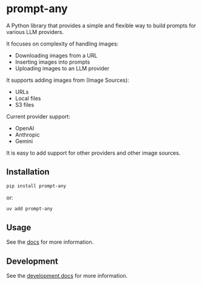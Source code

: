 # prompt-any

A Python library that provides a simple and flexible way to build prompts for various LLM providers.

It focuses on complexity of handling images:
- Downloading images from a URL
- Inserting images into prompts
- Uploading images to an LLM provider

It supports adding images from (Image Sources):
- URLs
- Local files
- S3 files

Current provider support:
- OpenAI
- Anthropic
- Gemini

It is easy to add support for other providers and other image sources.

## Installation

```bash
pip install prompt-any
```
or:

```bash
uv add prompt-any
```

## Usage

See the [docs](https://prompt-any.readthedocs.io/en/latest/) for more information.

## Development

See the [development docs](https://prompt-any.readthedocs.io/en/latest/development.html) for more information.

